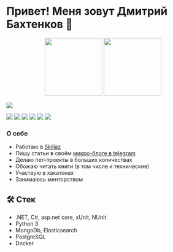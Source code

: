 # Привет! Меня зовут Дмитрий Бахтенков 👋


<p align='center'>
   <a href="https://github-readme-stats.vercel.app/api?username=DmitryBahtenkov&show_icons=true&count_private=true"><img
           height=150
           src="https://github-readme-stats.vercel.app/api?username=DmitryBahtenkov&show_icons=true&count_private=true"/></a>
   <a href="https://github.com/DmitryBahtenkov/github-readme-stats"><img height=150
                                                                  src="https://github-readme-stats.vercel.app/api/top-langs/?username=DmitryBahtenkov&layout=compact"/>
                                                                  <p><img src="https://www.codewars.com/users/DmitryBahtenkov/badges/small"></img></p>
                                                                  </a>
                                                                 
</p>
<p>
<img src="https://img.shields.io/badge/C%23-239120?style=for-the-badge&logo=c-sharp&logoColor=white"></img>
<img src="https://img.shields.io/badge/Visual_Studio_Code-0078D4?style=for-the-badge&logo=visual%20studio%20code&logoColor=white"></img>
<img src="https://img.shields.io/badge/Microsoft_Edge-0078D7?style=for-the-badge&logo=Microsoft-edge&logoColor=white"></img>
<img src="https://img.shields.io/badge/MongoDB-4EA94B?style=for-the-badge&logo=mongodb&logoColor=white"></img>
<img src="https://img.shields.io/badge/redis-%23DD0031.svg?&style=for-the-badge&logo=redis&logoColor=white"></img>
<img src="https://img.shields.io/badge/rabbitmq-%23FF6600.svg?&style=for-the-badge&logo=rabbitmq&logoColor=white"></img>

</p>

### О себе
*   Работаю в [Skillaz](https://skillaz.ru)
*   Пишу статьи в своём [микро-блоге в telegram](https://t.me/flexiblecoding)  
*   Делаю пет-проекты в больших количествах
*   Обожаю читать книги (в том числе и технические)
*   Участвую в хакатонах
*   Занимаюсь менторством

## 🛠 Стек
*   .NET, C#, asp.net core, xUnit, NUnit 
*   Python 3
*   MongoDb, Elasticsearch
*   PostgreSQL
*   Docker

